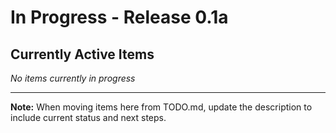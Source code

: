 # In Progress - Release 0.1a

## Currently Active Items

*No items currently in progress*

---

**Note:** When moving items here from TODO.md, update the description to include current status and next steps. 